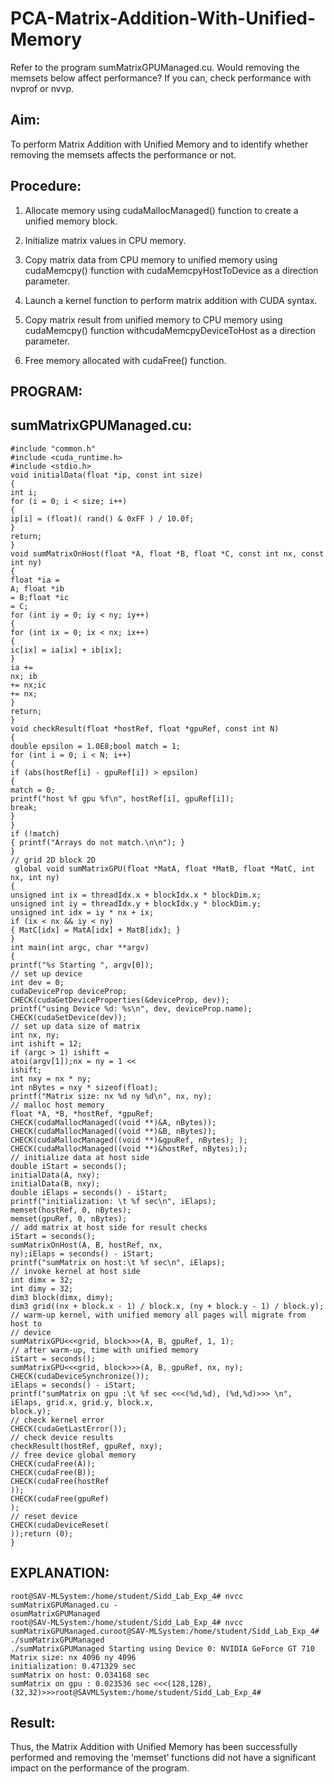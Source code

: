 # PCA-Matrix-Addition-With-Unified-Memory
Refer to the program sumMatrixGPUManaged.cu. Would removing the memsets below affect 
performance? If you can, check performance with nvprof or nvvp.
## Aim:
To perform Matrix Addition with Unified Memory and to identify whether removing the memsets
affects the performance or not.

## Procedure:
1. Allocate memory using cudaMallocManaged() function to create a unified memory block.

2. Initialize matrix values in CPU memory.

3. Copy matrix data from CPU memory to unified memory using cudaMemcpy() function with
cudaMemcpyHostToDevice as a direction parameter.

4. Launch a kernel function to perform matrix addition with CUDA syntax.

5. Copy matrix result from unified memory to CPU memory using cudaMemcpy() function
withcudaMemcpyDeviceToHost as a direction parameter.

6. Free memory allocated with cudaFree() function.

## PROGRAM:
## sumMatrixGPUManaged.cu:
```
#include "common.h"
#include <cuda_runtime.h>
#include <stdio.h>
void initialData(float *ip, const int size)
{
int i;
for (i = 0; i < size; i++)
{
ip[i] = (float)( rand() & 0xFF ) / 10.0f;
}
return;
}
void sumMatrixOnHost(float *A, float *B, float *C, const int nx, const int ny)
{
float *ia =
A; float *ib
= B;float *ic
= C;
for (int iy = 0; iy < ny; iy++)
{
for (int ix = 0; ix < nx; ix++)
{
ic[ix] = ia[ix] + ib[ix];
}
ia +=
nx; ib
+= nx;ic
+= nx;
}
return;
}
void checkResult(float *hostRef, float *gpuRef, const int N)
{
double epsilon = 1.0E8;bool match = 1;
for (int i = 0; i < N; i++)
{
if (abs(hostRef[i] - gpuRef[i]) > epsilon)
{
match = 0;
printf("host %f gpu %f\n", hostRef[i], gpuRef[i]);
break;
}
}
if (!match)
{ printf("Arrays do not match.\n\n"); }
}
// grid 2D block 2D
 global void sumMatrixGPU(float *MatA, float *MatB, float *MatC, int nx, int ny)
{
unsigned int ix = threadIdx.x + blockIdx.x * blockDim.x;
unsigned int iy = threadIdx.y + blockIdx.y * blockDim.y;
unsigned int idx = iy * nx + ix;
if (ix < nx && iy < ny)
{ MatC[idx] = MatA[idx] + MatB[idx]; }
}
int main(int argc, char **argv)
{
printf("%s Starting ", argv[0]);
// set up device
int dev = 0;
cudaDeviceProp deviceProp;
CHECK(cudaGetDeviceProperties(&deviceProp, dev));
printf("using Device %d: %s\n", dev, deviceProp.name);
CHECK(cudaSetDevice(dev));
// set up data size of matrix
int nx, ny;
int ishift = 12;
if (argc > 1) ishift =
atoi(argv[1]);nx = ny = 1 <<
ishift;
int nxy = nx * ny;
int nBytes = nxy * sizeof(float);
printf("Matrix size: nx %d ny %d\n", nx, ny);
// malloc host memory
float *A, *B, *hostRef, *gpuRef;
CHECK(cudaMallocManaged((void **)&A, nBytes));
CHECK(cudaMallocManaged((void **)&B, nBytes));
CHECK(cudaMallocManaged((void **)&gpuRef, nBytes); );
CHECK(cudaMallocManaged((void **)&hostRef, nBytes););
// initialize data at host side
double iStart = seconds();
initialData(A, nxy);
initialData(B, nxy);
double iElaps = seconds() - iStart;
printf("initialization: \t %f sec\n", iElaps);
memset(hostRef, 0, nBytes);
memset(gpuRef, 0, nBytes);
// add matrix at host side for result checks
iStart = seconds();
sumMatrixOnHost(A, B, hostRef, nx,
ny);iElaps = seconds() - iStart;
printf("sumMatrix on host:\t %f sec\n", iElaps);
// invoke kernel at host side
int dimx = 32;
int dimy = 32;
dim3 block(dimx, dimy);
dim3 grid((nx + block.x - 1) / block.x, (ny + block.y - 1) / block.y);
// warm-up kernel, with unified memory all pages will migrate from host to
// device
sumMatrixGPU<<<grid, block>>>(A, B, gpuRef, 1, 1);
// after warm-up, time with unified memory
iStart = seconds();
sumMatrixGPU<<<grid, block>>>(A, B, gpuRef, nx, ny);
CHECK(cudaDeviceSynchronize());
iElaps = seconds() - iStart;
printf("sumMatrix on gpu :\t %f sec <<<(%d,%d), (%d,%d)>>> \n", iElaps, grid.x, grid.y, block.x,
block.y);
// check kernel error
CHECK(cudaGetLastError());
// check device results
checkResult(hostRef, gpuRef, nxy);
// free device global memory
CHECK(cudaFree(A));
CHECK(cudaFree(B));
CHECK(cudaFree(hostRef
));
CHECK(cudaFree(gpuRef)
);
// reset device
CHECK(cudaDeviceReset(
));return (0);
}
```
## EXPLANATION:
```
root@SAV-MLSystem:/home/student/Sidd_Lab_Exp_4# nvcc sumMatrixGPUManaged.cu -
osumMatrixGPUManaged
root@SAV-MLSystem:/home/student/Sidd_Lab_Exp_4# nvcc
sumMatrixGPUManaged.curoot@SAV-MLSystem:/home/student/Sidd_Lab_Exp_4#
./sumMatrixGPUManaged
./sumMatrixGPUManaged Starting using Device 0: NVIDIA GeForce GT 710
Matrix size: nx 4096 ny 4096
initialization: 0.471329 sec
sumMatrix on host: 0.034168 sec
sumMatrix on gpu : 0.023536 sec <<<(128,128),
(32,32)>>>root@SAVMLSystem:/home/student/Sidd_Lab_Exp_4#
```

## Result:
Thus, the Matrix Addition with Unified Memory has been successfully performed and removing the
‘memset’ functions did not have a significant impact on the performance of the program.
